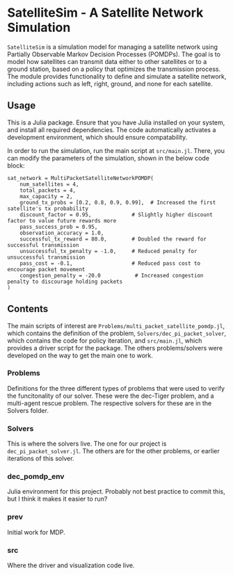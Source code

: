 # SatelliteSim - A Satellite Network Simulation

`SatelliteSim` is a simulation model for managing a satellite network using Partially Observable Markov Decision Processes (POMDPs). The goal is to model how satellites can transmit data either to other satellites or to a ground station, based on a policy that optimizes the transmission process. The module provides functionality to define and simulate a satellite network, including actions such as left, right, ground, and none for each satellite.

## Usage

This is a Julia package. Ensure that you have Julia installed on your system, and install all required dependencies. The code automatically activates a development environment, which should ensure compatability. 

In order to run the simulation, run the main script at `src/main.jl`. There, you can modify the parameters of the simulation, shown in the below code block:
```
sat_network = MultiPacketSatelliteNetworkPOMDP(
    num_satellites = 4,
    total_packets = 4,
    max_capacity = 2,
    ground_tx_probs = [0.2, 0.8, 0.9, 0.99],  # Increased the first satellite's tx probability
    discount_factor = 0.95,             # Slightly higher discount factor to value future rewards more
    pass_success_prob = 0.95,
    observation_accuracy = 1.0,
    successful_tx_reward = 80.0,        # Doubled the reward for successful transmission
    unsuccessful_tx_penalty = -1.0,     # Reduced penalty for unsuccessful transmission
    pass_cost = -0.1,                   # Reduced pass cost to encourage packet movement
    congestion_penalty = -20.0           # Increased congestion penalty to discourage holding packets
)
```

## Contents

The main scripts of interest are `Problems/multi_packet_satellite_pomdp.jl`, which contains the definition of the problem, `Solvers/dec_pi_packet_solver`, which contains the code for policy iteration, and `src/main.jl`, which provides a driver script for the package. The others problems/solvers were developed on the way to get the main one to work.


### Problems

Definitions for the three different types of problems that were used to verify the funcitonality of our solver. These were the dec-Tiger problem, and a multi-agent rescue problem. The respective solvers for these are in the Solvers folder.

### Solvers

This is where the solvers live. The one for our project is `dec_pi_packet_solver.jl`. The others are for the other problems, or earlier iterations of this solver.

### dec_pomdp_env
Julia environment for this project. Probably not best practice to commit this, but I think it makes it easier to run?

### prev

Initial work for MDP.

### src

Where the driver and visualization code live.
